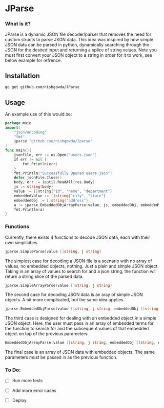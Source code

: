 # JParse

### What is it?
JParse is a dynamic JSON file decoder/parser that removes the need for custom structs to parse JSON data. This idea was inspired by how simple JSON data can be parsed in python, dynamically searching through the JSON for the desired input and returning a splice of string values. Note you must first convert your JSON object to a string in order for it to work, see below example for refrence. 

## Installation
``` bash
go get github.com/nishgowda/JParse 
```
## Usage

An example use of this would be:

```go
package main
import(
    "json/encoding"
    "fmt"
    jparse "github.com/nishgowda/Jparse"
)
func main(){
    jsonFile, err := os.Open("users.json")
    if err != nil {
        fmt.Println(err)
    }
    fmt.Println("Successfully Opened users.json")
    defer jsonFile.Close()
    body, err := ioutil.ReadAll(res.Body)
    js := string(body)
    value := []string{"id", "name", "department"}
    embeddedValue := []string{"city", "state"}
    embeddedObj := []string{"address"}
    a := jparse.EmbeddedObjArrayParse(value, js, embeddedObj, embeddedValue)
    fmt.Println(a)
}
```

### Functions 
Currently, there exists 4 functions to decode JSON data, each with their own simplicities.

```go
jparse.SimpleParse(value []string, j string)
```
The simplest case for decoding a JSON file is a scenario with no array of values, no embedded objects, nothing. Just a plain and simple JSON object. Taking in an array of values to search for and a json string, the function will return a string slice of the parsed data.

```go
jparse.SimpleArrayParse(value []string, j string)
```
The second case for decoding JSON data is an aray of simple JSON objects. A bit more complicated, but the same idea applies. 

```go
jparse.EmbeddedObjParse(value []string, j string, embeddedObj []string, embeddedValue []string)
```
The third case is designed for dealing with an embedded object in a simple JSON object. Here, the user must pass in an array of embedded terms for the function to search for and the subsequent values of that embedded object on top of the previous parameters. 

```go
EmbeddedObjArrayParse(value []string, j string, embeddedObj []string, embeddedValue []string)
```
The final case is an array of JSON data with embedded objects. The same parameters must be passed in as the previous function. 

### To Do:
- [ ] Run more tests
- [ ] Add more error cases
- [ ] Deploy
  
